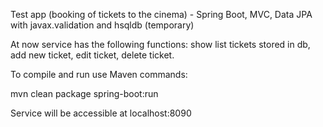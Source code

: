 
Test app (booking of tickets to the cinema) - Spring Boot, MVC, Data JPA with javax.validation and hsqldb (temporary) 

At now service has the following functions: show list tickets stored in db, add new ticket, edit ticket, delete ticket.

To compile and run use Maven commands:

mvn clean package spring-boot:run

Service will be accessible at localhost:8090

